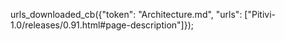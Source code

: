 urls_downloaded_cb({"token": "Architecture.md", "urls": ["Pitivi-1.0/releases/0.91.html#page-description"]});